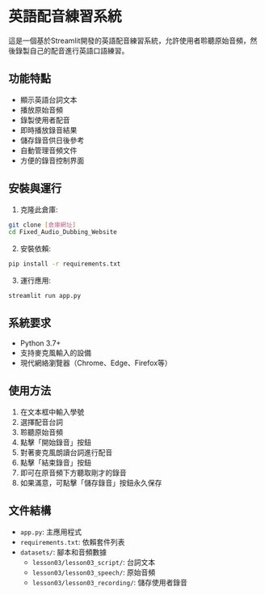 # 英語配音練習系統

這是一個基於Streamlit開發的英語配音練習系統，允許使用者聆聽原始音頻，然後錄製自己的配音進行英語口語練習。

## 功能特點

- 顯示英語台詞文本
- 播放原始音頻
- 錄製使用者配音
- 即時播放錄音結果
- 儲存錄音供日後參考
- 自動管理音頻文件
- 方便的錄音控制界面

## 安裝與運行

1. 克隆此倉庫:
```bash
git clone [倉庫網址]
cd Fixed_Audio_Dubbing_Website
```

2. 安裝依賴:
```bash
pip install -r requirements.txt
```

3. 運行應用:
```bash
streamlit run app.py
```

## 系統要求

- Python 3.7+
- 支持麥克風輸入的設備
- 現代網絡瀏覽器（Chrome、Edge、Firefox等）

## 使用方法

1. 在文本框中輸入學號
2. 選擇配音台詞
3. 聆聽原始音頻
4. 點擊「開始錄音」按鈕
5. 對著麥克風朗讀台詞進行配音
6. 點擊「結束錄音」按鈕
7. 即可在原音頻下方聽取剛才的錄音
8. 如果滿意，可點擊「儲存錄音」按鈕永久保存

## 文件結構

- `app.py`: 主應用程式
- `requirements.txt`: 依賴套件列表
- `datasets/`: 腳本和音頻數據
  - `lesson03/lesson03_script/`: 台詞文本
  - `lesson03/lesson03_speech/`: 原始音頻
  - `lesson03/lesson03_recording/`: 儲存使用者錄音
